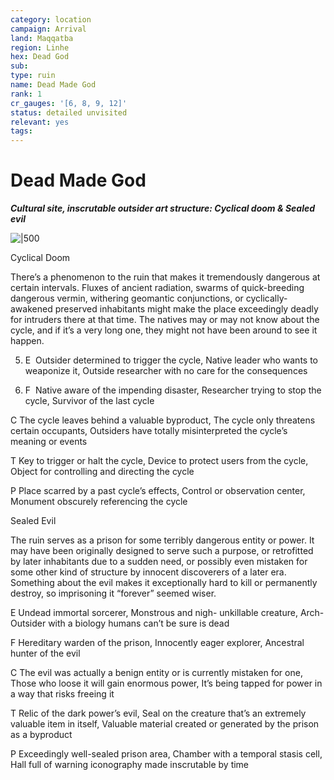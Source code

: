 ```yaml
---
category: location
campaign: Arrival
land: Maqqatba
region: Linhe
hex: Dead God
sub: 
type: ruin
name: Dead Made God
rank: 1
cr_gauges: '[6, 8, 9, 12]'
status: detailed unvisited
relevant: yes
tags: 
---
```


# Dead Made God
***Cultural site, inscrutable outsider art structure: Cyclical doom & Sealed evil***

![|500](https://i.imgur.com/0dL6nxF.png)

Cyclical Doom

There’s a phenomenon to the ruin that makes it tremendously dangerous at certain intervals. Fluxes of ancient radiation, swarms of quick-breeding dangerous vermin, withering geomantic conjunctions, or cyclically-awakened preserved inhabitants might make the place exceedingly deadly for intruders there at that time. The natives may or may not know about the cycle, and if it’s a very long one, they might not have been around to see it happen.

5. E  Outsider determined to trigger the cycle, Native leader who wants to weaponize it, Outside researcher with no care for the consequences
    
6. F  Native aware of the impending disaster, Researcher trying to stop the cycle, Survivor of the last cycle
    

C The cycle leaves behind a valuable byproduct, The cycle only threatens certain occupants, Outsiders have totally misinterpreted the cycle’s meaning or events

T Key to trigger or halt the cycle, Device to protect users from the cycle, Object for controlling and directing the cycle

P Place scarred by a past cycle’s effects, Control or observation center, Monument obscurely referencing the cycle




Sealed Evil

The ruin serves as a prison for some terribly dangerous entity or power. It may have been originally designed to serve such a purpose, or retrofitted by later inhabitants due to a sudden need, or possibly even mistaken for some other kind of structure by innocent discoverers of a later era. Something about the evil makes it exceptionally hard to kill or permanently destroy, so imprisoning it “forever” seemed wiser.

E Undead immortal sorcerer, Monstrous and nigh- unkillable creature, Arch-Outsider with a biology humans can’t be sure is dead

F Hereditary warden of the prison, Innocently eager explorer, Ancestral hunter of the evil

C The evil was actually a benign entity or is currently mistaken for one, Those who loose it will gain enormous power, It’s being tapped for power in a way that risks freeing it

T Relic of the dark power’s evil, Seal on the creature that’s an extremely valuable item in itself, Valuable material created or generated by the prison as a byproduct

P Exceedingly well-sealed prison area, Chamber with a temporal stasis cell, Hall full of warning iconography made inscrutable by time